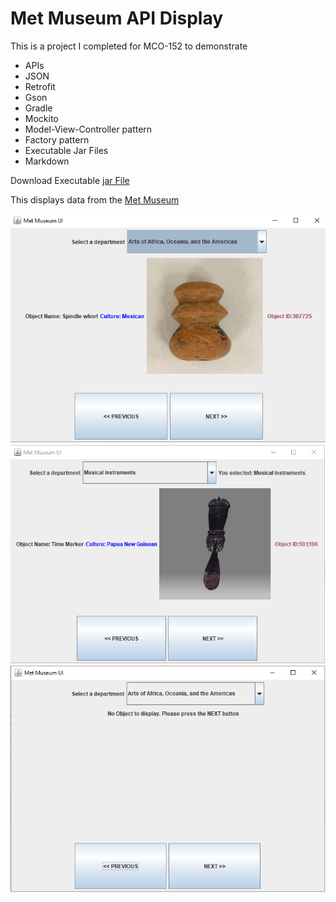 # Met Museum API Display

This is a project I completed for MCO-152 to demonstrate

* APIs
* JSON
* Retrofit
* Gson
* Gradle
* Mockito
* Model-View-Controller pattern
* Factory pattern
* Executable Jar Files
* Markdown

Download Executable [jar File](https://github.com/shiraalter/met-museum/blob/master/build/libs/metmuseum-1.0-SNAPSHOT.jar)


This displays data from the [Met Museum](https://collectionapi.metmuseum.org/) 

![Alt](screenshots/MetFrame.PNG "Main Application Frame")
![Alt](screenshots/instrument.PNG "Main Application Frame")
![Alt](screenshots/noObject.PNG "Main Application Frame")